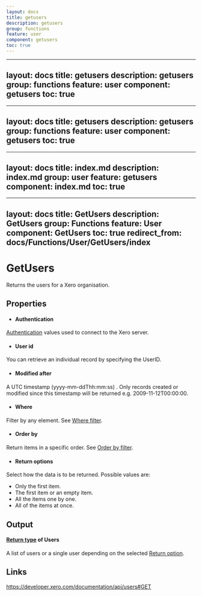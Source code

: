```yaml
---
layout: docs
title: getusers
description: getusers
group: functions
feature: user
component: getusers
toc: true
---
```

---
layout: docs
title: getusers
description: getusers
group: functions
feature: user
component: getusers
toc: true
---
---
layout: docs
title: getusers
description: getusers
group: functions
feature: user
component: getusers
toc: true
---
---
layout: docs
title: index.md
description: index.md
group: user
feature: getusers
component: index.md
toc: true
---
---
layout: docs
title: GetUsers
description: GetUsers
group: Functions
feature: User
component: GetUsers
toc: true
redirect_from: docs/Functions/User/GetUsers/index
---
GetUsers
============

Returns the users for a Xero organisation.

Properties
----------

- #### Authentication
[Authentication](../../../Common/Authentication/Index.md) values used to connect to the Xero server.
- #### User id
You can retrieve an individual record by specifying the UserID.
- #### Modified after
A UTC timestamp (yyyy-mm-ddThh:mm:ss) . Only records created or modified since this timestamp will be returned e.g. 2009-11-12T00:00:00.
- #### Where
Filter by any element. See [Where filter](../../../Common/Filters/Where/Index.md).
- #### Order by
Return items in a specific order. See [Order by filter](../../../Common/Filters/OrderBy/Index.md).
- #### Return options
Select how the data is to be returned. Possible values are:
  * Only the first item.
  * The first item or an empty item. 
  * All the items one by one.
  * All of the items at once.


Output
-----
#### [Return type](#return-options) of Users
A list of users or a single user depending on the selected [Return option](#return-options).

Links
-----

https://developer.xero.com/documentation/api/users#GET
